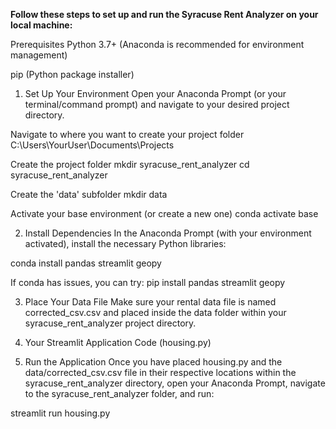 **Follow these steps to set up and run the Syracuse Rent Analyzer on your local machine:**

Prerequisites
Python 3.7+ (Anaconda is recommended for environment management)

pip (Python package installer)

1. Set Up Your Environment
Open your Anaconda Prompt (or your terminal/command prompt) and navigate to your desired project directory.

Navigate to where you want to create your project folder
C:\Users\YourUser\Documents\Projects 

Create the project folder
mkdir syracuse_rent_analyzer
cd syracuse_rent_analyzer

Create the 'data' subfolder
mkdir data

Activate your base environment (or create a new one)
conda activate base 

2. Install Dependencies
In the Anaconda Prompt (with your environment activated), install the necessary Python libraries:

conda install pandas streamlit geopy

 If conda has issues, you can try:
 pip install pandas streamlit geopy

3. Place Your Data File
Make sure your rental data file is named corrected_csv.csv and placed inside the data folder within your syracuse_rent_analyzer project directory.

4. Your Streamlit Application Code (housing.py)

5. Run the Application
Once you have placed housing.py and the data/corrected_csv.csv file in their respective locations within the syracuse_rent_analyzer directory, open your Anaconda Prompt, navigate to the syracuse_rent_analyzer folder, and run:

streamlit run housing.py

